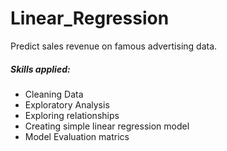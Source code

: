 # Linear_Regression 
Predict sales revenue on famous advertising data.

##### Skills applied:
- Cleaning Data
- Exploratory Analysis
- Exploring relationships
- Creating simple linear regression model
- Model Evaluation matrics
